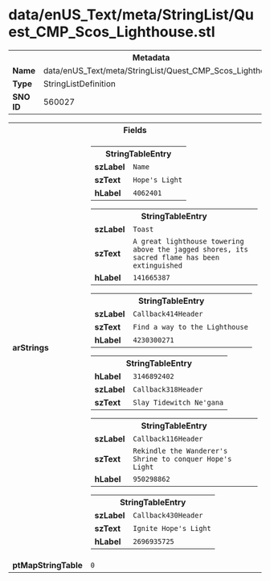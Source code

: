 <h1>data/enUS_Text/meta/StringList/Quest_CMP_Scos_Lighthouse.stl</h1><table><tr><th colspan="100%">Metadata</th></tr><tr><td><b>Name</b></td><td>data/enUS_Text/meta/StringList/Quest_CMP_Scos_Lighthouse.stl</td></tr><tr><td><b>Type</b></td><td>StringListDefinition</td></tr><tr><td><b>SNO ID</b></td><td>560027</td></tr></table>

<table><tr><th colspan="100%">Fields</th></tr><tr><td><b>arStrings</b></td><td><table><tr><th colspan="100%">StringTableEntry</th></tr><tr><td><b>szLabel</b></td><td><code>Name</code></td></tr><tr><td><b>szText</b></td><td><code>Hope's Light</code></td></tr><tr><td><b>hLabel</b></td><td><code>4062401</code></td></tr></table>


<table><tr><th colspan="100%">StringTableEntry</th></tr><tr><td><b>szLabel</b></td><td><code>Toast</code></td></tr><tr><td><b>szText</b></td><td><code>A great lighthouse towering above the jagged shores, its sacred flame has been extinguished</code></td></tr><tr><td><b>hLabel</b></td><td><code>141665387</code></td></tr></table>


<table><tr><th colspan="100%">StringTableEntry</th></tr><tr><td><b>szLabel</b></td><td><code>Callback414Header</code></td></tr><tr><td><b>szText</b></td><td><code>Find a way to the Lighthouse</code></td></tr><tr><td><b>hLabel</b></td><td><code>4230300271</code></td></tr></table>


<table><tr><th colspan="100%">StringTableEntry</th></tr><tr><td><b>hLabel</b></td><td><code>3146892402</code></td></tr><tr><td><b>szLabel</b></td><td><code>Callback318Header</code></td></tr><tr><td><b>szText</b></td><td><code>Slay Tidewitch Ne'gana</code></td></tr></table>


<table><tr><th colspan="100%">StringTableEntry</th></tr><tr><td><b>szLabel</b></td><td><code>Callback116Header</code></td></tr><tr><td><b>szText</b></td><td><code>Rekindle the Wanderer's Shrine to conquer Hope's Light</code></td></tr><tr><td><b>hLabel</b></td><td><code>950298862</code></td></tr></table>


<table><tr><th colspan="100%">StringTableEntry</th></tr><tr><td><b>szLabel</b></td><td><code>Callback430Header</code></td></tr><tr><td><b>szText</b></td><td><code>Ignite Hope's Light</code></td></tr><tr><td><b>hLabel</b></td><td><code>2696935725</code></td></tr></table>


</td></tr><tr><td><b>ptMapStringTable</b></td><td><code>0</code></td></tr></table>

